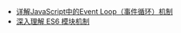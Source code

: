 + [详解JavaScript中的Event Loop（事件循环）机制](https://zhuanlan.zhihu.com/p/33058983?utm_source=qq&utm_medium=social)
+ [深入理解 ES6 模块机制](https://zhuanlan.zhihu.com/p/33843378?group_id=947910345524752384)